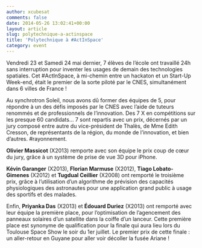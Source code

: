 ```yaml
---
author: xcubesat
comments: false
date: 2014-05-26 13:02:41+00:00
layout: article
slug: polytechnique-a-actinspace
title: 'Polytechnique à #ActInSpace'
category: event
---
```


Vendredi 23 et Samedi 24 mai dernier, 7 élèves de l’école ont travaillé 24h sans interruption pour inventer les usages de demain des technologies spatiales. Cet #ActInSpace, à mi-chemin entre un hackaton et un Start-Up Week-end, était le premier de la sorte piloté par le CNES, simultanément dans 6 villes de France !




Au synchrotron Soleil, nous avons dû former des équipes de 5, pour répondre à un des défis imposés par le CNES avec l’aide de tuteurs renommés et de professionnels de l’innovation. Des 7 X en compétitions sur les presque 60 candidats… 7 sont repartis avec un prix, décernés par un jury composé entre autre du vice-président de Thalès, de Mme Edith Cresson, de représentants de la région, du monde de l’innovation, et bien d’autres. #rayonnement.




**Olivier Massicot** (X2013) remporte avec son équipe le prix coup de cœur du jury, grâce à un système de prise de vue 3D pour iPhone.




**Kévin Garanger** (X2013), **Florian Marmuse** (X2012), **Tiago Lobato-Gimenes** (X2012) et **Tugdual Ceillier** (X2008) ont remporté le troisième prix, grâce à l’utilisation d’un algorithme de prévision des capacités physiologiques des astronautes pour une application grand public à usage des sportifs et des malades.




Enfin, **Priyanka Das** (X2013) et **Édouard Duriez** (X2013) ont remporté avec leur équipe la première place, pour l’optimisation de l’agencement des panneaux solaires d’un satellite dans la coiffe d’un lanceur. Cette première place est synonyme de qualification pour la finale qui aura lieu lors du Toulouse Space Show le soir du 1er juillet. Le premier prix de cette finale : un aller-retour en Guyane pour aller voir décoller la fusée Ariane !
